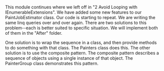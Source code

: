 ﻿This module continues where we left off in "2 Avoid Looping with IEnumerableExtensions". We have added some new features to
our PaintJobEstimator class. Our code is starting to repeat. We are writing the same linq queries over and over again. There 
are two solutions to this problem--each is better suited to specific situation. We will implement both of them in the "After"
folder.

One solution is to wrap the sequence in a class, and then provide methods to do something with that class. The Painters class
does this. The other solution is to use the composite pattern. The composite pattern describes a sequence of objects using a
single instance of that object. The PainterGroup class demonstrates this pattern.